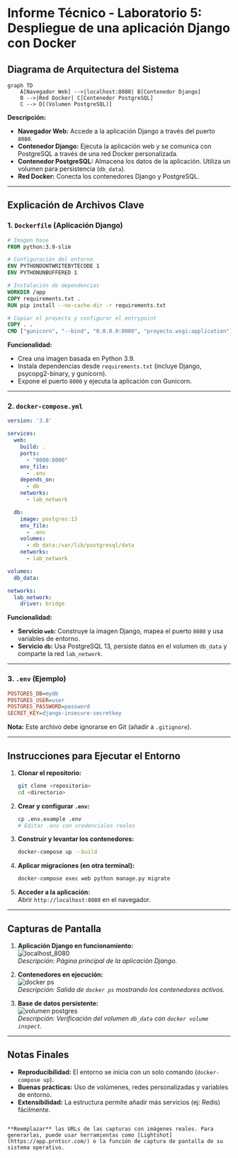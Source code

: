 
# Informe Técnico - Laboratorio 5: Despliegue de una aplicación Django con Docker

## Diagrama de Arquitectura del Sistema

```mermaid
graph TD
    A[Navegador Web] -->|localhost:8080| B[Contenedor Django]
    B -->|Red Docker| C[Contenedor PostgreSQL]
    C --> D[(Volumen PostgreSQL)]
```

**Descripción:**  
- **Navegador Web:** Accede a la aplicación Django a través del puerto `8080`.  
- **Contenedor Django:** Ejecuta la aplicación web y se comunica con PostgreSQL a través de una red Docker personalizada.  
- **Contenedor PostgreSQL:** Almacena los datos de la aplicación. Utiliza un volumen para persistencia (`db_data`).  
- **Red Docker:** Conecta los contenedores Django y PostgreSQL.  

---

## Explicación de Archivos Clave

### 1. `Dockerfile` (Aplicación Django)
```dockerfile
# Imagen base
FROM python:3.9-slim

# Configuración del entorno
ENV PYTHONDONTWRITEBYTECODE 1
ENV PYTHONUNBUFFERED 1

# Instalación de dependencias
WORKDIR /app
COPY requirements.txt .
RUN pip install --no-cache-dir -r requirements.txt

# Copiar el proyecto y configurar el entrypoint
COPY . .
CMD ["gunicorn", "--bind", "0.0.0.0:8000", "proyecto.wsgi:application"]
```

**Funcionalidad:**  
- Crea una imagen basada en Python 3.9.  
- Instala dependencias desde `requirements.txt` (incluye Django, psycopg2-binary, y gunicorn).  
- Expone el puerto `8000` y ejecuta la aplicación con Gunicorn.  

---

### 2. `docker-compose.yml`
```yaml
version: '3.8'

services:
  web:
    build: .
    ports:
      - "8080:8000"
    env_file:
      - .env
    depends_on:
      - db
    networks:
      - lab_network

  db:
    image: postgres:13
    env_file:
      - .env
    volumes:
      - db_data:/var/lib/postgresql/data
    networks:
      - lab_network

volumes:
  db_data:

networks:
  lab_network:
    driver: bridge
```

**Funcionalidad:**  
- **Servicio `web`:** Construye la imagen Django, mapea el puerto `8080` y usa variables de entorno.  
- **Servicio `db`:** Usa PostgreSQL 13, persiste datos en el volumen `db_data` y comparte la red `lab_network`.  

---

### 3. `.env` (Ejemplo)
```ini
POSTGRES_DB=mydb
POSTGRES_USER=user
POSTGRES_PASSWORD=password
SECRET_KEY=django-insecure-secretkey
```

**Nota:** Este archivo debe ignorarse en Git (añadir a `.gitignore`).  

---

## Instrucciones para Ejecutar el Entorno

1. **Clonar el repositorio:**
   ```bash
   git clone <repositorio>
   cd <directorio>
   ```

2. **Crear y configurar `.env`:**
   ```bash
   cp .env.example .env
   # Editar .env con credenciales reales
   ```

3. **Construir y levantar los contenedores:**
   ```bash
   docker-compose up --build
   ```

4. **Aplicar migraciones (en otra terminal):**
   ```bash
   docker-compose exec web python manage.py migrate
   ```

5. **Acceder a la aplicación:**  
   Abrir `http://localhost:8080` en el navegador.  

---

## Capturas de Pantalla

1. **Aplicación Django en funcionamiento:**  
   ![localhost_8080](https://ejemplo.com/captura1.png)  
   *Descripción: Página principal de la aplicación Django.*  

2. **Contenedores en ejecución:**  
   ![docker ps](https://ejemplo.com/captura2.png)  
   *Descripción: Salida de `docker ps` mostrando los contenedores activos.*  

3. **Base de datos persistente:**  
   ![volumen postgres](https://ejemplo.com/captura3.png)  
   *Descripción: Verificación del volumen `db_data` con `docker volume inspect`.*  

---

## Notas Finales
- **Reproducibilidad:** El entorno se inicia con un solo comando (`docker-compose up`).  
- **Buenas prácticas:** Uso de volúmenes, redes personalizadas y variables de entorno.  
- **Extensibilidad:** La estructura permite añadir más servicios (ej: Redis) fácilmente.  
``` 

**Reemplazar** las URLs de las capturas con imágenes reales. Para generarlas, puede usar herramientas como [Lightshot](https://app.prntscr.com/) o la función de captura de pantalla de su sistema operativo.
